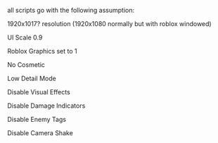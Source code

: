 all scripts go with the following assumption:

1920x1017? resolution (1920x1080 normally but with roblox windowed)

UI Scale 0.9

Roblox Graphics set to 1

No Cosmetic

Low Detail Mode

Disable Visual Effects

Disable Damage Indicators

Disable Enemy Tags

Disable Camera Shake
